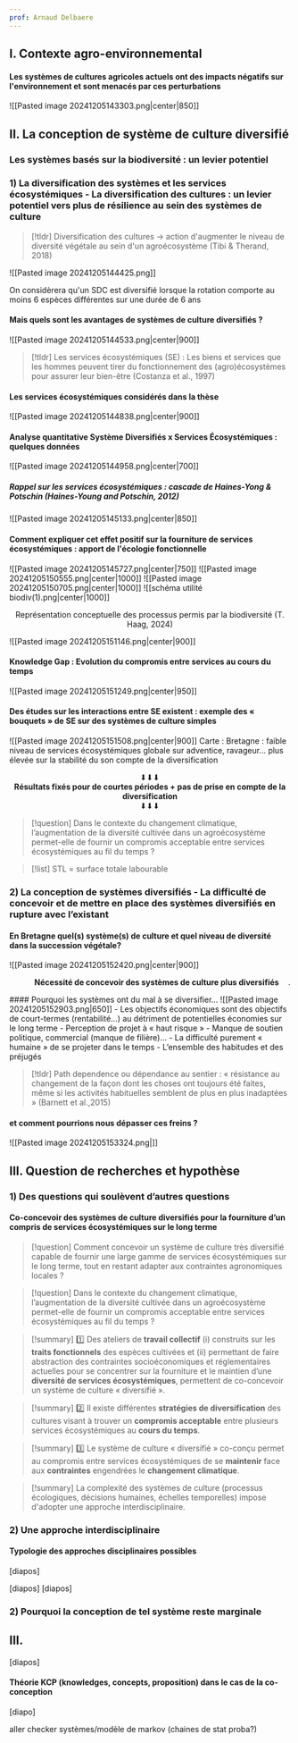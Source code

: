 ```yaml
---
prof: Arnaud Delbaere
---
```


## I. Contexte agro-environnemental

#### Les systèmes de cultures agricoles actuels ont des impacts négatifs sur l'environnement et sont menacés par ces perturbations
![[Pasted image 20241205143303.png|center|850]]

## II. La conception de système de culture diversifié
### Les systèmes basés sur la biodiversité : un levier potentiel 

### 1) La diversification des systèmes et les services écosystémiques - La diversification des cultures : un levier potentiel vers plus de résilience au sein des systèmes de culture

>[!tldr] Diversification des cultures -> action d'augmenter le niveau de diversité végétale au sein d'un agroécosystème (Tibi & Therand, 2018)

![[Pasted image 20241205144425.png]]

On considèrera qu'un SDC est diversifié lorsque la rotation comporte au moins 6 espèces différentes sur une durée de 6 ans

#### Mais quels sont les avantages de systèmes de culture diversifiés ?

![[Pasted image 20241205144533.png|center|900]]
>[!tldr] Les services écosystémiques (SE) : 
>Les biens et services que les hommes peuvent tirer du fonctionnement des (agro)écosystèmes pour assurer leur bien-être (Costanza et al., 1997)

#### Les services écosystémiques considérés dans la thèse
![[Pasted image 20241205144838.png|center|900]]
#### Analyse quantitative Système Diversifiés x Services Écosystémiques : quelques données
![[Pasted image 20241205144958.png|center|700]]
##### Rappel sur les services écosystémiques : cascade de Haines-Yong & Potschin (Haines-Young and Potschin, 2012) 
![[Pasted image 20241205145133.png|center|850]]

#### Comment expliquer cet effet positif sur la fourniture de services écosystémiques : apport de l'écologie fonctionnelle
![[Pasted image 20241205145727.png|center|750]]
![[Pasted image 20241205150555.png|center|1000]]
![[Pasted image 20241205150705.png|center|1000]]
![[schéma utilité biodiv(1).png|center|1000]]
<center>Représentation conceptuelle des processus permis par la biodiversité (T. Haag, 2024)</center>

![[Pasted image 20241205151146.png|center|900]]
#### Knowledge Gap : Evolution du compromis entre services au cours du temps
![[Pasted image 20241205151249.png|center|950]]
#### Des études sur les interactions entre SE existent : exemple des « bouquets » de SE sur des systèmes de culture simples
![[Pasted image 20241205151508.png|center|900]]
Carte : Bretagne : faible niveau de services écosystémiques globale sur adventice, ravageur... plus élevée sur la stabilité du son compte de la diversification
<center>⬇⬇⬇</center>
<center><b>Résultats fixés pour de courtes périodes + pas de prise en compte de  la diversification</b></center>
<center>⬇⬇⬇</center>

>[!question] Dans le contexte du changement climatique, l’augmentation de la diversité cultivée dans un agroécosystème permet-elle de fournir un compromis acceptable entre services écosystémiques au fil du temps ?



>[!list] STL = surface totale labourable

### 2)  La conception de systèmes diversifiés - La difficulté de concevoir et de mettre en place des systèmes diversifiés en rupture avec l’existant

#### En Bretagne quel(s) système(s) de culture et quel niveau de diversité dans la succession végétale?
![[Pasted image 20241205152420.png|center|900]]
<p align="right"><b>Nécessité de concevoir des systèmes de culture plus diversifiés  &nbsp;&nbsp;&nbsp; </b>.</p>
#### Pourquoi les systèmes ont du mal à se diversifier...
![[Pasted image 20241205152903.png|650]]
- Les objectifs économiques sont des objectifs de court-termes (rentabilité...) au détriment de potentielles économies sur le long terme
	- Perception de projet à « haut risque »
- Manque de soutien politique, commercial (manque de filière)...
- La difficulté purement « humaine » de se projeter dans le temps
- L’ensemble des habitudes et des préjugés

>[!tldr] Path dependence ou dépendance au sentier : 
>« résistance au changement de la façon dont les choses ont toujours été faites, même si les activités habituelles semblent de plus en plus inadaptées » (Barnett et al.,2015)

#### et comment pourrions nous dépasser ces freins ?
![[Pasted image 20241205153324.png|]]

## III. Question de recherches et hypothèse
### 1) Des questions qui soulèvent d’autres questions

#### Co-concevoir des systèmes de culture diversifiés pour la fourniture d’un compris de services écosystémiques sur le long terme

>[!question] Comment concevoir un système de culture très diversifié capable de fournir une large gamme de services écosystémiques sur le long terme, tout en restant adapter aux contraintes agronomiques locales ?

>[!question] Dans le contexte du changement climatique, l’augmentation de la diversité cultivée dans un agroécosystème permet-elle de fournir un compromis acceptable entre services écosystémiques au fil du temps ?

>[!summary] 1️⃣ 
 Des ateliers de **travail collectif** (i) construits sur les **traits fonctionnels** des espèces cultivées et (ii) permettant de faire abstraction des contraintes socioéconomiques et réglementaires actuelles pour se concentrer sur la fourniture et le maintien d’une **diversité de services écosystémiques**, permettent de co-concevoir un système de culture « diversifié ».
 
>[!summary] 2️⃣
Il existe différentes **stratégies de diversification** des cultures visant à trouver un **compromis acceptable** entre plusieurs services écosystémiques au **cours du temps**.

>[!summary] 3️⃣
 Le système de culture « diversifié » co-conçu permet au compromis entre services écosystémiques de se **maintenir** face aux **contraintes** engendrées le **changement climatique**.

>[!summary] La complexité des systèmes de culture (processus écologiques, décisions humaines, échelles temporelles) impose d'adopter une approche interdisciplinaire.

### 2)  Une approche interdisciplinaire

#### Typologie des approches disciplinaires possibles





[diapos]


[diapos]
[diapos]




### 2) Pourquoi la conception de tel système reste marginale





## III. 

[diapos]

#### Théorie KCP (knowledges, concepts, proposition) dans le cas de la co-conception
[diapo]





























aller checker systèmes/modèle de markov (chaines de stat proba?)
